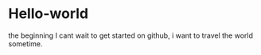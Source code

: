 # Hello-world
the beginning
I cant wait to get started on github, i want to travel the world sometime.
